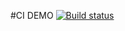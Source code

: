 #CI DEMO [![Build status](https://ci.appveyor.com/api/projects/status/j9gh1gu7y50rewpu?svg=true)](https://ci.appveyor.com/project/Tonya2512/intesting)
